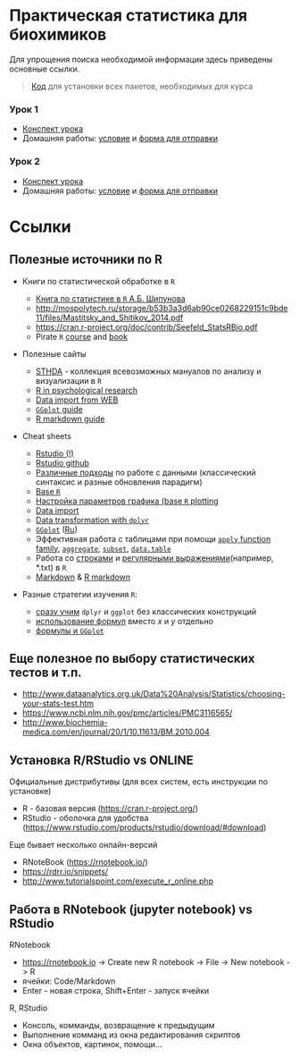 # Практическая статистика для биохимиков

Для упрощения поиска необходимой информации здесь приведены основные ссылки.

> [Код](https://github.com/lapotok/biochem_statistics/blob/master/2018/resources.R) для установки всех пакетов, необходимых для курса

### Урок 1

* [Конспект урока](https://github.com/lapotok/biochem_statistics/blob/master/2018/lesson1/materials.md)
* Домашняя работы: [условие](https://github.com/lapotok/biochem_statistics/blob/master/2018/lesson1/homework.md) и [форма для отправки](https://docs.google.com/forms/d/e/1FAIpQLScw2ttC_eaucn_wc-rQN1PU_e0bP506hdAPwbj1bn9Qcv6dbg/viewform)

### Урок 2

* [Конспект урока](https://github.com/lapotok/biochem_statistics/blob/master/2018/lesson2/materials.md)
* Домашняя работы: [условие](https://github.com/lapotok/biochem_statistics/blob/master/2018/lesson2/homework.md) и [форма для отправки](https://docs.google.com/forms/d/e/1FAIpQLSdwRY2cQ_YOHvo0iYTamEb3L-2BgQdqAwAWWUyDZC8FlGf7oA/viewform)

# Ссылки

## Полезные источники по R

* Книги по статистической обработке в `R`
  - [Книга по статистике в `R` А.Б. Шипунова](https://cran.cnr.berkeley.edu/doc/contrib/Shipunov-rbook.pdf)
  - http://mospolytech.ru/storage/b53b3a3d6ab90ce0268229151c9bde11/files/Mastitsky_and_Shitikov_2014.pdf
  - https://cran.r-project.org/doc/contrib/Seefeld_StatsRBio.pdf
  - Pirate `R` [course](https://ndphillips.github.io/IntroductionR_Course/) and [book](https://bookdown.org/ndphillips/YaRrr/)

* Полезные сайты
  - [STHDA](http://www.sthda.com/english/wiki/r-basics-quick-and-easy) - коллекция всевозможных мануалов по анализу и визуализации в `R`
  - [R in psychological research](http://personality-project.org/r/)
  - [Data import from WEB](https://github.com/gastonstat/tutorial-R-web-data)
  - [`GGplot` guide](https://ggplot2.tidyverse.org/reference/)
  - [R markdown guide](https://rmarkdown.rstudio.com/lesson-1.html)

* Cheat sheets
  - [Rstudio (!)](https://www.rstudio.com/resources/cheatsheets/)
  - [Rstudio github](https://github.com/rstudio/cheatsheets/)
  - [Различные подходы](https://github.com/rstudio/cheatsheets/blob/master/syntax.pdf) по работе с данными (классический синтаксис и разные обновления парадигм)
  - [Base `R`](https://github.com/rstudio/cheatsheets/blob/master/base-r.pdf)
  - [Настройка параметров графика (base `R` plotting](https://github.com/rstudio/cheatsheets/blob/master/how-big-is-your-graph.pdf)
  - [Data import](https://github.com/rstudio/cheatsheets/blob/master/data-import.pdf)
  - [Data transformation with `dplyr`](https://github.com/rstudio/cheatsheets/blob/master/data-transformation.pdf)
  - [`GGplot`](https://github.com/rstudio/cheatsheets/blob/master/data-visualization-2.1.pdf) ([Ru](https://github.com/rstudio/cheatsheets/raw/master/translations/russian/ggplot2-cheatsheet-2.1_ru.pdf))
  - Эффективная работа с таблицами при помощи [`apply` function family](https://www.datacamp.com/community/tutorials/r-tutorial-apply-family), [`aggregate`](https://github.com/mattm/r-cheat-sheet/blob/master/Aggregate.md), [`subset`](), [`data.table`](https://github.com/rstudio/cheatsheets/blob/master/datatable.pdf)
  - Работа со [строками](https://github.com/rstudio/cheatsheets/blob/master/strings.pdf) и [регулярными выражениями](https://github.com/rstudio/cheatsheets/blob/master/regex.pdf)(например, \*.txt) в `R`
  - [Markdown](https://guides.github.com/pdfs/markdown-cheatsheet-online.pdf) & [R markdown](https://github.com/rstudio/cheatsheets/blob/master/rmarkdown-2.0.pdf)

* Разные стратегии изучения `R`: 
  - [сразу учим](http://varianceexplained.org/r/teach-tidyverse/) `dplyr` и `ggplot` без классических конструкций
  - [использование формул](http://sas-and-r.blogspot.com/2017/07/options-for-teaching-r-to-beginners.html) вместо _x_ и _y_ отдельно
  - [формулы и `GGplot`](https://cran.r-project.org/web/packages/ggformula/vignettes/ggformula-blog.html)

## Еще полезное по выбору статистических тестов и т.п.

* http://www.dataanalytics.org.uk/Data%20Analysis/Statistics/choosing-your-stats-test.htm
* https://www.ncbi.nlm.nih.gov/pmc/articles/PMC3116565/
* http://www.biochemia-medica.com/en/journal/20/1/10.11613/BM.2010.004

## Установка R/RStudio vs ONLINE

Официальные дистрибутивы (для всех систем, есть инструкции по установке)

* R - базовая версия (https://cran.r-project.org/)
* RStudio - оболочка для удобства (https://www.rstudio.com/products/rstudio/download/#download)

Еще бывает несколько онлайн-версий

* RNoteBook (https://rnotebook.io/)
* https://rdrr.io/snippets/
* http://www.tutorialspoint.com/execute_r_online.php

## Работа в RNotebook (jupyter notebook) vs RStudio

RNotebook

* https://rnotebook.io -> Create new R notebook -> File -> New notebook -> R
* ячейки: Code/Markdown
* Enter - новая строка, Shift+Enter - запуск ячейки

R, RStudio

* Консоль, комманды, возвращение к предыдущим
* Выполнение комманд из окна редактирования скриптов
* Окна объектов, картинок, помощи...

